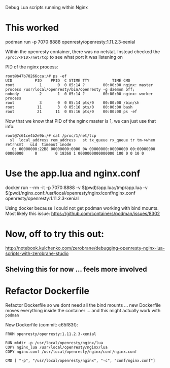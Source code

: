 

Debug Lua scripts running within Nginx 

# This worked
podman run -p 7070:8888 openresty/openresty:1.11.2.3-xenial

Within the openresty container, there was no netstat. Instead checked the `/proc/<PID>/net/tcp` to see what port it was listening on

PID of the nginx process:
```
root@b47b70266cca:/# ps -ef
UID          PID    PPID  C STIME TTY          TIME CMD
root           1       0  0 05:14 ?        00:00:00 nginx: master process /usr/local/openresty/bin/openresty -g daemon off;
nobody         2       1  0 05:14 ?        00:00:00 nginx: worker process
root           3       0  0 05:14 pts/0    00:00:00 /bin/sh
root          11       3  0 05:16 pts/0    00:00:00 bash
root          21      11  0 05:16 pts/0    00:00:00 ps -ef
```

Now that we know that PID of the nginx master is 1, we can just use that info:
```
root@7c61ce4b2e9b:/# cat /proc/1/net/tcp
  sl  local_address rem_address   st tx_queue rx_queue tr tm->when retrnsmt   uid  timeout inode
   0: 00000000:22B8 00000000:0000 0A 00000000:00000000 00:00000000 00000000     0        0 18368 1 0000000000000000 100 0 0 10 0

```

# Use the app.lua and nginx.conf

docker  run --rm  -it  -p 7070:8888  -v $(pwd)/app.lua:/tmp/app.lua -v $(pwd)/nginx.conf:/usr/local/openresty/nginx/conf/nginx.conf   openresty/openresty:1.11.2.3-xenial


Using docker because I could not get podman working with bind mounts.
Most likely this issue:
https://github.com/containers/podman/issues/8302



# Now, off to try this out:
http://notebook.kulchenko.com/zerobrane/debugging-openresty-nginx-lua-scripts-with-zerobrane-studio

## Shelving this for now ... feels more involved

# Refactor Dockerfile 
Refactor Dockerfile  so we dont need all the bind mounts ... new Dockerfile moves everything inside the container
... and this might actually work with `podman` 

New Dockerfile (commit: c65f83f):
```
FROM openresty/openresty:1.11.2.3-xenial

RUN mkdir -p /usr/local/openresty/nginx/lua
COPY nginx_lua /usr/local/openresty/nginx/lua
COPY nginx.conf /usr/local/openresty/nginx/conf/nginx.conf

CMD [ "-p", "/usr/local/openresty/nginx", "-c", "conf/nginx.conf"]
```



















































